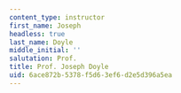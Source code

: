 ```yaml
---
content_type: instructor
first_name: Joseph
headless: true
last_name: Doyle
middle_initial: ''
salutation: Prof.
title: Prof. Joseph Doyle
uid: 6ace872b-5378-f5d6-3ef6-d2e5d396a5ea
---
```

